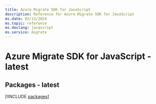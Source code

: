 ```yaml
---
title: Azure Migrate SDK for JavaScript
description: Reference for Azure Migrate SDK for JavaScript
ms.date: 02/13/2024
ms.topic: reference
ms.devlang: javascript
ms.service: migrate
---
```

# Azure Migrate SDK for JavaScript - latest
## Packages - latest
[!INCLUDE [packages](migrate-index.md)]
